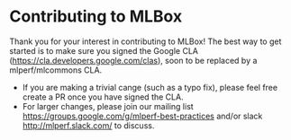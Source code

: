 # Contributing to MLBox

Thank you for your interest in contributing to MLBox! The best way to get started is to make sure you signed the 
Google CLA (https://cla.developers.google.com/clas), soon to be replaced by a mlperf/mlcommons CLA.

- If you are making a trivial cange (such as a typo fix), please feel free create a PR once you have signed the CLA.
- For larger changes, please join our mailing list https://groups.google.com/g/mlperf-best-practices and/or slack http://mlperf.slack.com/ to discuss.
